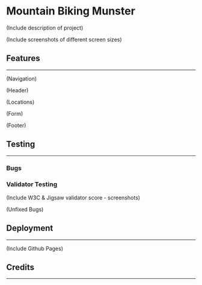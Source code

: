 # Mountain Biking Munster

(Include description of project)

(Include screenshots of different screen sizes)

## Features
-----
(Navigation)

(Header)

(Locations)

(Form)

(Footer)

## Testing
-----

### Bugs

### Validator Testing

(Include W3C & Jigsaw validator score - screenshots)


(Unfixed Bugs)

## Deployment
-----

(Include Github Pages)

## Credits
-----